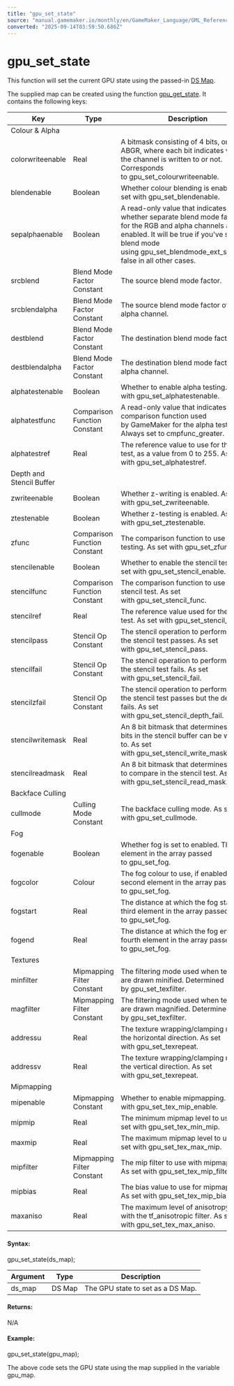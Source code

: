 ```yaml
---
title: "gpu_set_state"
source: "manual.gamemaker.io/monthly/en/GameMaker_Language/GML_Reference/Drawing/GPU_Control/gpu_set_state.htm"
converted: "2025-09-14T03:59:50.686Z"
---
```


# gpu\_set\_state

This function will set the current GPU state using the passed-in [DS Map](../../Data_Structures/DS_Maps/ds_map_create.md).

The supplied map can be created using the function [gpu\_get\_state](gpu_get_state.md). It contains the following keys:

| Key | Type | Description |
| --- | --- | --- |
| Colour & Alpha |
| colorwriteenable | Real | A bitmask consisting of 4 bits, ordered ABGR, where each bit indicates whether the channel is written to or not. Corresponds to gpu_set_colourwriteenable. |
| blendenable | Boolean | Whether colour blending is enabled. As set with gpu_set_blendenable. |
| sepalphaenable | Boolean | A read-only value that indicates whether separate blend mode factors for the RGB and alpha channels are enabled. It will be true if you've set the blend mode using gpu_set_blendmode_ext_sepalpha, false in all other cases. |
| srcblend | Blend Mode Factor Constant | The source blend mode factor. |
| srcblendalpha | Blend Mode Factor Constant | The source blend mode factor of the alpha channel. |
| destblend | Blend Mode Factor Constant | The destination blend mode factor. |
| destblendalpha | Blend Mode Factor Constant | The destination blend mode factor of the alpha channel. |
| alphatestenable | Boolean | Whether to enable alpha testing. As set with gpu_set_alphatestenable. |
| alphatestfunc | Comparison Function Constant | A read-only value that indicates the comparison function used by GameMaker for the alpha test. Always set to cmpfunc_greater. |
| alphatestref | Real | The reference value to use for the alpha test, as a value from 0 to 255. As set with gpu_set_alphatestref. |
| Depth and Stencil Buffer |
| zwriteenable | Boolean | Whether z-writing is enabled. As set with gpu_set_zwriteenable. |
| ztestenable | Boolean | Whether z-testing is enabled. As set with gpu_set_ztestenable. |
| zfunc | Comparison Function Constant | The comparison function to use for z-testing. As set with gpu_set_zfunc. |
| stencilenable | Boolean | Whether to enable the stencil test. As set with gpu_set_stencil_enable. |
| stencilfunc | Comparison Function Constant | The comparison function to use for the stencil test. As set with gpu_set_stencil_func. |
| stencilref | Real | The reference value used for the stencil test. As set with gpu_set_stencil_ref. |
| stencilpass | Stencil Op Constant | The stencil operation to perform when the stencil test passes. As set with gpu_set_stencil_pass. |
| stencilfail | Stencil Op Constant | The stencil operation to perform when the stencil test fails. As set with gpu_set_stencil_fail. |
| stencilzfail | Stencil Op Constant | The stencil operation to perform when the stencil test passes but the depth test fails. As set with gpu_set_stencil_depth_fail. |
| stencilwritemask | Real | An 8 bit bitmask that determines which bits in the stencil buffer can be written to. As set with gpu_set_stencil_write_mask. |
| stencilreadmask | Real | An 8 bit bitmask that determines the bits to compare in the stencil test. As set with gpu_set_stencil_read_mask. |
| Backface Culling |
| cullmode | Culling Mode Constant | The backface culling mode. As set with gpu_set_cullmode. |
| Fog |
| fogenable | Boolean | Whether fog is set to enabled. The first element in the array passed to gpu_set_fog. |
| fogcolor | Colour | The fog colour to use, if enabled. The second element in the array passed to gpu_set_fog. |
| fogstart | Real | The distance at which the fog starts. The third element in the array passed to gpu_set_fog. |
| fogend | Real | The distance at which the fog ends. The fourth element in the array passed to gpu_set_fog. |
| Textures |
| minfilter | Mipmapping Filter Constant | The filtering mode used when textures are drawn minified. Determined by gpu_set_texfilter. |
| magfilter | Mipmapping Filter Constant | The filtering mode used when textures are drawn magnified. Determined by gpu_set_texfilter. |
| addressu | Real | The texture wrapping/clamping mode in the horizontal direction. As set with gpu_set_texrepeat. |
| addressv | Real | The texture wrapping/clamping mode in the vertical direction. As set with gpu_set_texrepeat. |
| Mipmapping |
| mipenable | Mipmapping Constant | Whether to enable mipmapping. As set with gpu_set_tex_mip_enable. |
| mipmip | Real | The minimum mipmap level to use. As set with gpu_set_tex_min_mip. |
| maxmip | Real | The maximum mipmap level to use. As set with gpu_set_tex_max_mip. |
| mipfilter | Mipmapping Filter Constant | The mip filter to use with mipmapping. As set with gpu_set_tex_mip_filter. |
| mipbias | Real | The bias value to use for mipmapping. As set with gpu_set_tex_mip_bias. |
| maxaniso | Real | The maximum level of anisotropy to use with the tf_anisotropic filter. As set with gpu_set_tex_max_aniso. |

#### Syntax:

gpu\_set\_state(ds\_map);

| Argument | Type | Description |
| --- | --- | --- |
| ds_map | DS Map | The GPU state to set as a DS Map. |

#### Returns:

N/A

#### Example:

gpu\_set\_state(gpu\_map);

The above code sets the GPU state using the map supplied in the variable gpu\_map.